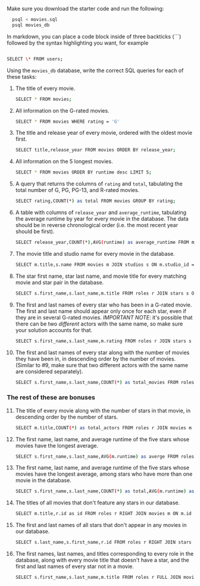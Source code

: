 Make sure you download the starter code and run the following:

```sh
  psql < movies.sql
  psql movies_db
```

In markdown, you can place a code block inside of three backticks (```) followed by the syntax highlighting you want, for example

```sh

SELECT \* FROM users;

```

Using the `movies_db` database, write the correct SQL queries for each of these tasks:

1.  The title of every movie.
    ```sh 
    SELECT * FROM movies;
    ```

2.  All information on the G-rated movies.
    ```sh 
    SELECT * FROM movies WHERE rating = 'G'
    ```

3.  The title and release year of every movie, ordered with the
    oldest movie first.
    ```sh
    SELECT title,release_year FROM movies ORDER BY release_year;
    ```

4.  All information on the 5 longest movies.
    ```sh
    SELECT * FROM movies ORDER BY runtime desc LIMIT 5;
    ```

5.  A query that returns the columns of `rating` and `total`, tabulating the
    total number of G, PG, PG-13, and R-rated movies.
    ```sh
    SELECT rating,COUNT(*) as total FROM movies GROUP BY rating;
    ```

6.  A table with columns of `release_year` and `average_runtime`,
    tabulating the average runtime by year for every movie in the database. The data should be in reverse chronological order (i.e. the most recent year should be first).
    ```sh
    SELECT release_year,COUNT(*),AVG(runtime) as average_runtime FROM movies GROUP BY release_year ORDER BY release_year
    ```

7.  The movie title and studio name for every movie in the
    database.
    ```sh
    SELECT m.title,s.name FROM movies m JOIN studios s ON m.studio_id = s.id;
    ```

8.  The star first name, star last name, and movie title for every
    matching movie and star pair in the database.
    ```sh
    SELECT s.first_name,s.last_name,m.title FROM roles r JOIN stars s ON r.star_id = s.id JOIN movies m ON r.movie_id = m.id;
    ```
    
9.  The first and last names of every star who has been in a G-rated movie. The first and last name should appear only once for each star, even if they are in several G-rated movies. *IMPORTANT NOTE*: it's possible that there can be two *different* actors with the same name, so make sure your solution accounts for that.
    ```sh
    SELECT s.first_name,s.last_name,m.rating FROM roles r JOIN stars s ON r.star_id = s.id JOIN movies m ON r.movie_id = m.id WHERE m.rating = 'G';
    ```

10. The first and last names of every star along with the number
    of movies they have been in, in descending order by the number of movies. (Similar to #9, make sure
    that two different actors with the same name are considered separately).
    ```sh 
    SELECT s.first_name,s.last_name,COUNT(*) as total_movies FROM roles r JOIN stars s ON r.star_id = s.id JOIN movies m ON r.movie_id = m.id GROUP BY s.id,s.first_name,s.last_name ORDER BY total_movies desc
    ```

### The rest of these are bonuses

11. The title of every movie along with the number of stars in
    that movie, in descending order by the number of stars.
    ```sh
    SELECT m.title,COUNT(*) as total_actors FROM roles r JOIN movies m ON r.movie_id = m.id GROUP BY m.title ORDER BY total_actors;
    ```

12. The first name, last name, and average runtime of the five
    stars whose movies have the longest average.
    ```sh
    SELECT s.first_name,s.last_name,AVG(m.runtime) as averge FROM roles r JOIN stars s ON r.star_id = s.id JOIN movies m ON m.id = r.movie_id GROUP BY s.first_name,s.last_name ORDER BY averge desc LIMIT 5;
    ```

13. The first name, last name, and average runtime of the five
    stars whose movies have the longest average, among stars who have more than one movie in the database.
    ```sh
    SELECT s.first_name,s.last_name,COUNT(*) as total,AVG(m.runtime) as averge FROM roles r JOIN stars s ON s.id = r.star_id JOIN movies m ON m.id = r.movie_id GROUP BY s.first_name,s.last_name ORDER BY total desc,averge desc LIMIT 5;
    ```
14. The titles of all movies that don't feature any stars in our
    database.
    ```sh
    SELECT m.title,r.id as id FROM roles r RIGHT JOIN movies m ON m.id = r.movie_id ORDER BY id desc LIMIT 25;
    ```

15. The first and last names of all stars that don't appear in any movies in our database.
    ```sh
    SELECT s.last_name,s.first_name,r.id FROM roles r RIGHT JOIN stars s ON s.id = r.star_id ORDER BY r.id desc LIMIT 10;
    ```

16. The first names, last names, and titles corresponding to every
    role in the database, along with every movie title that doesn't have a star, and the first and last names of every star not in a movie.
    ```sh
    SELECT s.first_name,s.last_name,m.title FROM roles r FULL JOIN movies m ON m.id = r.movie_id FULL JOIN stars s ON s.id = r.star_id;
    ```